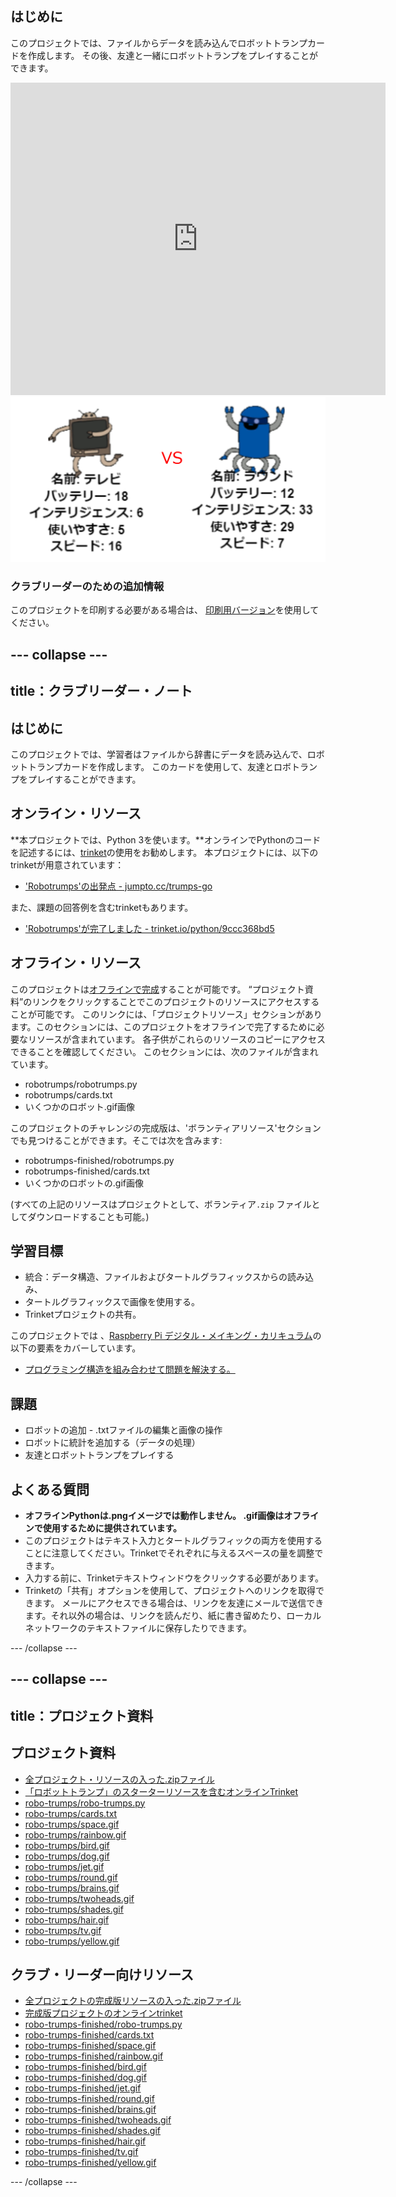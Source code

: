 ## はじめに

このプロジェクトでは、ファイルからデータを読み込んでロボットトランプカードを作成します。 その後、友達と一緒にロボットトランプをプレイすることができます。

<div class="trinket">
  <iframe src="https://trinket.io/embed/python/9ccc368bd5?outputOnly=true&start=result" width="600" height="500" frameborder="0" marginwidth="0" marginheight="0" allowfullscreen>
  </iframe>
  <img src="images/robotrumps-finished.png">
</div>

### クラブリーダーのための追加情報

このプロジェクトを印刷する必要がある場合は、 [印刷用バージョン](https://projects.raspberrypi.org/en/projects/robo-trumps/print)を使用してください。

## \--- collapse \---

## title：クラブリーダー・ノート

## はじめに

このプロジェクトでは、学習者はファイルから辞書にデータを読み込んで、ロボットトランプカードを作成します。 このカードを使用して、友達とロボトランプをプレイすることができます。

## オンライン・リソース

**本プロジェクトでは、Python 3を使います。**オンラインでPythonのコードを記述するには、[trinket](https://trinket.io/)の使用をお勧めします。 本プロジェクトには、以下のtrinketが用意されています：

* ['Robotrumps'の出発点 - jumpto.cc/trumps-go](http://jumpto.cc/trumps-go)

また、課題の回答例を含むtrinketもあります。

* ['Robotrumps'が完了しました - trinket.io/python/9ccc368bd5](https://trinket.io/python/9ccc368bd5)

## オフライン・リソース

このプロジェクトは[オフラインで完成](https://www.codeclubprojects.org/en-GB/resources/python-working-offline/)することが可能です。 “プロジェクト資料”のリンクをクリックすることでこのプロジェクトのリソースにアクセスすることが可能です。 このリンクには、「プロジェクトリソース」セクションがあります。このセクションには、このプロジェクトをオフラインで完了するために必要なリソースが含まれています。 各子供がこれらのリソースのコピーにアクセスできることを確認してください。 このセクションには、次のファイルが含まれています。

* robotrumps/robotrumps.py
* robotrumps/cards.txt
* いくつかのロボット.gif画像

このプロジェクトのチャレンジの完成版は、'ボランティアリソース'セクションでも見つけることができます。そこでは次を含みます:

* robotrumps-finished/robotrumps.py
* robotrumps-finished/cards.txt
* いくつかのロボットの.gif画像

(すべての上記のリソースはプロジェクトとして、ボランティア`.zip` ファイルとしてダウンロードすることも可能。)

## 学習目標

* 統合：データ構造、ファイルおよびタートルグラフィックスからの読み込み、
* タートルグラフィックスで画像を使用する。
* Trinketプロジェクトの共有。

このプロジェクトでは 、[Raspberry Pi デジタル・メイキング・カリキュラム](http://rpf.io/curriculum)の以下の要素をカバーしています。

* [プログラミング構造を組み合わせて問題を解決する。](https://www.raspberrypi.org/curriculum/programming/builder)

## 課題

* ロボットの追加 - .txtファイルの編集と画像の操作
* ロボットに統計を追加する（データの処理）
* 友達とロボットトランプをプレイする

## よくある質問

* **オフラインPythonは.pngイメージでは動作しません。 .gif画像はオフラインで使用するために提供されています。**
* このプロジェクトはテキスト入力とタートルグラフィックの両方を使用することに注意してください。Trinketでそれぞれに与えるスペースの量を調整できます。
* 入力する前に、Trinketテキストウィンドウをクリックする必要があります。
* Trinketの「共有」オプションを使用して、プロジェクトへのリンクを取得できます。 メールにアクセスできる場合は、リンクを友達にメールで送信できます。それ以外の場合は、リンクを読んだり、紙に書き留めたり、ローカルネットワークのテキストファイルに保存したりできます。

\--- /collapse \---

## \--- collapse \---

## title：プロジェクト資料

## プロジェクト資料

* [全プロジェクト・リソースの入った.zipファイル](resources/robo-trumps-project-resources.zip)
* [「ロボットトランプ」のスターターリソースを含むオンラインTrinket](http://jumpto.cc/trumps-go)
* [robo-trumps/robo-trumps.py](resources/robo-trumps-robo-trumps.py)
* [robo-trumps/cards.txt](resources/robo-trumps-cards.txt)
* [robo-trumps/space.gif](resources/robo-trumps-space.gif)
* [robo-trumps/rainbow.gif](resources/robo-trumps-rainbow.gif)
* [robo-trumps/bird.gif](resources/robo-trumps-bird.gif)
* [robo-trumps/dog.gif](resources/robo-trumps-dog.gif)
* [robo-trumps/jet.gif](resources/robo-trumps-jet.gif)
* [robo-trumps/round.gif](resources/robo-trumps-round.gif)
* [robo-trumps/brains.gif](resources/robo-trumps-brains.gif)
* [robo-trumps/twoheads.gif](resources/robo-trumps-twoheads.gif)
* [robo-trumps/shades.gif](resources/robo-trumps-shades.gif)
* [robo-trumps/hair.gif](resources/robo-trumps-hair.gif)
* [robo-trumps/tv.gif](resources/robo-trumps-tv.gif)
* [robo-trumps/yellow.gif](resources/robo-trumps-yellow.gif)

## クラブ・リーダー向けリソース

* [全プロジェクトの完成版リソースの入った.zipファイル](resources/robotrumps-volunteer-resources.zip)
* [完成版プロジェクトのオンラインtrinket](https://trinket.io/python/9ccc368bd5)
* [robo-trumps-finished/robo-trumps.py](resources/robo-trumps-finished-robo-trumps.py)
* [robo-trumps-finished/cards.txt](resources/robo-trumps-finished-cards.txt)
* [robo-trumps-finished/space.gif](resources/robo-trumps-finished-space.gif)
* [robo-trumps-finished/rainbow.gif](resources/robo-trumps-finished-rainbow.gif)
* [robo-trumps-finished/bird.gif](resources/robo-trumps-finished-bird.gif)
* [robo-trumps-finished/dog.gif](resources/robo-trumps-finished-dog.gif)
* [robo-trumps-finished/jet.gif](resources/robo-trumps-finished-jet.gif)
* [robo-trumps-finished/round.gif](resources/robo-trumps-finished-round.gif)
* [robo-trumps-finished/brains.gif](resources/robo-trumps-finished-brains.gif)
* [robo-trumps-finished/twoheads.gif](resources/robo-trumps-finished-twoheads.gif)
* [robo-trumps-finished/shades.gif](resources/robo-trumps-finished-shades.gif)
* [robo-trumps-finished/hair.gif](resources/robo-trumps-finished-hair.gif)
* [robo-trumps-finished/tv.gif](resources/robo-trumps-finished-tv.gif)
* [robo-trumps-finished/yellow.gif](resources/robo-trumps-finished-yellow.gif)

\--- /collapse \---